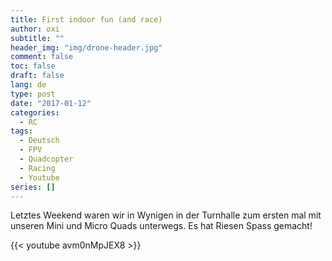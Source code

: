 ```yaml
---
title: First indoor fun (and race)
author: oxi
subtitle: ""
header_img: "img/drone-header.jpg"
comment: false
toc: false
draft: false
lang: de
type: post
date: "2017-01-12"
categories:
  - RC
tags:
  - Deutsch
  - FPV
  - Quadcopter
  - Racing
  - Youtube
series: []
---
```

Letztes Weekend waren wir in Wynigen in der Turnhalle zum ersten mal mit unseren Mini und Micro Quads unterwegs. Es hat Riesen Spass gemacht!

{{< youtube avm0nMpJEX8 >}}
